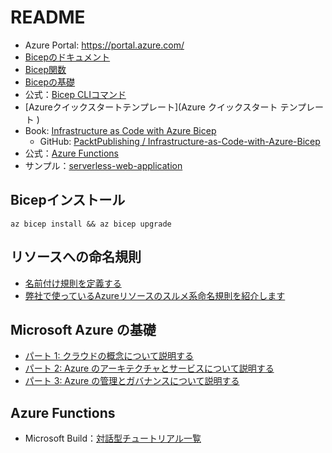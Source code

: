 # README

- Azure Portal: <https://portal.azure.com/>
- [Bicepのドキュメント](https://learn.microsoft.com/ja-jp/azure/azure-resource-manager/bicep/)
- [Bicep関数](https://learn.microsoft.com/ja-jp/azure/azure-resource-manager/bicep/bicep-functions)
- [Bicepの基礎](https://learn.microsoft.com/ja-jp/training/paths/fundamentals-bicep/)
- 公式：[Bicep CLIコマンド](https://learn.microsoft.com/ja-jp/azure/azure-resource-manager/bicep/bicep-cli)
- [Azureクイックスタートテンプレート](Azure クイックスタート テンプレート )
- Book: [Infrastructure as Code with Azure Bicep](https://www.packtpub.com/product/infrastructure-as-code-with-azure-bicep/9781801813747)
  - GitHub: [PacktPublishing / Infrastructure-as-Code-with-Azure-Bicep](https://github.com/PacktPublishing/Infrastructure-as-Code-with-Azure-Bicep)
- 公式：[Azure Functions](https://learn.microsoft.com/ja-jp/azure/azure-functions/)
- サンプル：[serverless-web-application](https://github.com/Azure-Samples/serverless-web-application/tree/main)

## Bicepインストール

```shell
az bicep install && az bicep upgrade
```

## リソースへの命名規則

- [名前付け規則を定義する](https://learn.microsoft.com/ja-jp/azure/cloud-adoption-framework/ready/azure-best-practices/resource-naming)
- [弊社で使っているAzureリソースのスルメ系命名規則を紹介します](https://zenn.dev/aeonpeople/articles/0b4a4be83d0dfd)

## Microsoft Azure の基礎

- [パート 1: クラウドの概念について説明する](https://learn.microsoft.com/ja-jp/training/paths/microsoft-azure-fundamentals-describe-cloud-concepts/)
- [パート 2: Azure のアーキテクチャとサービスについて説明する](https://learn.microsoft.com/ja-jp/training/paths/azure-fundamentals-describe-azure-architecture-services/)
- [パート 3: Azure の管理とガバナンスについて説明する](https://learn.microsoft.com/ja-jp/training/paths/describe-azure-management-governance/)

## Azure Functions

- Microsoft Build：[対話型チュートリアル一覧](https://learn.microsoft.com/ja-jp/training/browse/?expanded=azure&products=azure-functions)
